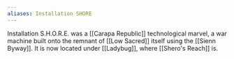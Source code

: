 ```yaml
---
aliases: Installation SHORE
---
```

Installation S.H.O.R.E. was a [[Carapa Republic]] technological marvel, a war machine built onto the remnant of [[Low Sacred]] itself using the [[Sienn Byway]]. It is now located under [[Ladybug]], where [[Shero's Reach]] is.